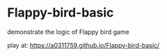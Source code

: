 # Flappy-bird-basic

demonstrate the logic of Flappy bird game


play at: https://a0311759.github.io/Flappy-bird-basic/
